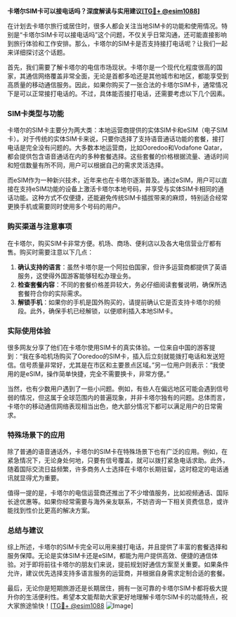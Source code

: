 **卡塔尔SIM卡可以接电话吗？深度解读与实用建议[[TG💪+ @esim1088](https://t.me/s/esim1088)]**

在计划去卡塔尔旅行或居住时，很多人都会关注当地SIM卡的功能和使用情况。特别是“卡塔尔SIM卡可以接电话吗”这个问题，不仅关乎日常沟通，还可能直接影响到旅行体验和工作安排。那么，卡塔尔的SIM卡是否支持接打电话呢？让我们一起来详细探讨这个话题。

首先，我们需要了解卡塔尔的电信市场现状。卡塔尔是一个现代化程度很高的国家，其通信网络覆盖非常全面，无论是首都多哈还是其他城市和地区，都能享受到高质量的移动通信服务。因此，如果你购买了一张合法的卡塔尔SIM卡，通常情况下是可以正常接打电话的。不过，具体能否接打电话，还需要考虑以下几个因素。

### SIM卡类型与功能

卡塔尔的SIM卡主要分为两大类：本地运营商提供的实体SIM卡和eSIM（电子SIM卡）。对于传统的实体SIM卡来说，只要你选择了支持语音通话功能的套餐，接打电话是完全没有问题的。大多数本地运营商，比如Ooredoo和Vodafone Qatar，都会提供包含语音通话在内的多种套餐选择。这些套餐的价格根据流量、通话时间和短信数量有所不同，用户可以根据自己的需求灵活选择。

而eSIM作为一种新兴技术，近年来也在卡塔尔逐渐普及。通过eSIM，用户可以直接在支持eSIM功能的设备上激活卡塔尔本地号码，并享受与实体SIM卡相同的通话功能。这种方式不仅便捷，还能避免传统SIM卡插拔带来的麻烦，特别适合经常更换手机或需要同时使用多个号码的用户。

### 购买渠道与注意事项

在卡塔尔，购买SIM卡非常方便。机场、商场、便利店以及各大电信营业厅都有售。购买时需要注意以下几点：

1. **确认支持的语言**：虽然卡塔尔是一个阿拉伯国家，但许多运营商都提供了英语服务，这使得外国游客能够轻松办理业务。
2. **检查套餐内容**：不同的套餐价格差异较大，务必仔细阅读套餐说明，确保所选套餐符合你的实际需求。
3. **解锁手机**：如果你的手机是国外购买的，请提前确认它是否支持卡塔尔的频段。此外，确保手机已经解锁，以便顺利插入本地SIM卡。

### 实际使用体验

很多网友分享了他们在卡塔尔使用SIM卡的真实体验。一位来自中国的游客提到：“我在多哈机场购买了Ooredoo的SIM卡，插入后立刻就能拨打电话和发送短信。信号质量非常好，尤其是在市区和主要景点区域。”另一位用户则表示：“我使用的是eSIM，操作简单快捷，完全不需要换卡，非常方便。”

当然，也有少数用户遇到了一些小问题。例如，有些人在偏远地区可能会遇到信号弱的情况，但这属于全球范围内的普遍现象，并非卡塔尔独有的问题。总体而言，卡塔尔的移动通信网络表现相当出色，绝大部分情况下都可以满足用户的日常需求。

### 特殊场景下的应用

除了普通的语音通话外，卡塔尔的SIM卡在特殊场景下也有广泛的应用。例如，在紧急情况下，无论身处何地，只要有信号覆盖，就可以拨打紧急电话求助。此外，随着国际交流日益频繁，许多商务人士选择在卡塔尔长期驻留，这时稳定的电话通讯就显得尤为重要。

值得一提的是，卡塔尔的电信运营商还推出了不少增值服务，比如视频通话、国际长途优惠等。如果你经常需要与海外亲友联系，不妨咨询一下相关资费信息，或许能找到性价比更高的解决方案。

### 总结与建议

综上所述，卡塔尔的SIM卡完全可以用来接打电话，并且提供了丰富的套餐选择和服务保障。无论是实体SIM卡还是eSIM，都能为用户提供高效、便捷的通信体验。对于即将前往卡塔尔的朋友们来说，提前规划好通信方案至关重要。如果条件允许，建议优先选择支持多语言服务的运营商，并根据自身需求定制合适的套餐。

最后，无论你是短期旅游还是长期居住，拥有一张可靠的卡塔尔SIM卡都将极大提升你的生活便利性。希望本文能帮助大家更好地理解卡塔尔SIM卡的功能特点，祝大家旅途愉快！[[TG💪+ @esim1088](https://t.me/s/esim1088) ![Image](https://i.postimg.cc/4NQfJmqS/Snipaste-2025-05-13-00-14-12.png)]